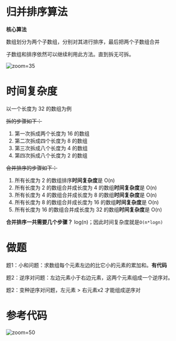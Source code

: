 # 归并排序算法

**核心算法**

数组划分为两个子数组，分别对其进行排序，最后把两个子数组合并

子数组和排序依然可以继续利用此方法。直到拆无可拆。

![zoom=35](7f7f2a985315c9c95504cbff0d4a922b.png)

# 时间复杂度

以一个长度为 32 的数组为例

~~拆的步骤如下：~~

1. 第一次拆成两个长度为 16 的数组
2. 第二次拆成四个长度为 8 的数组
3. 第三次拆成八个长度为 4 的数组
4. 第四次拆成八个长度为 2 的数组

~~合并排序的步骤如下：~~

1. 所有长度为 2 的数组排序**时间复杂度**是 O(n)
2. 所有长度为 2 的数组合并成长度为 4 的数组**时间复杂度**是 O(n)
3. 所有长度为 4 的数组合并成长度为 8 的数组**时间复杂度**是 O(n)
4. 所有长度为 8 的数组合并成长度为 16 的数组**时间复杂度**是 O(n)
5. 所有长度为 16 的数组合并成长度为 32 的数组**时间复杂度**是 O(n)

**合并排序一共需要几个步骤？** log(n)；因此时间复杂度就是`O(n*logn) `

# 做题

题1：小和问题：求数组每个元素左边的比它小的元素的累加和。**有代码**

题2：逆序对问题：左边元素小于右边元素，这两个元素组成一个逆序对。

题2：变种逆序对问题，左元素 > 右元素x2 才能组成逆序对

# 参考代码

![zoom=50](411cc7071c3a504987ecdf1f2e677f75.png)